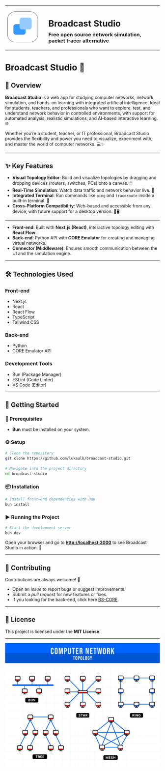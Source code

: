<table width="100%">
  <tr>
    <td align="left" width="120">
      <img src="public/favicon.png" alt="Broadcast Studio Logo" width="100" />
    </td>
    <td >
      <h1>Broadcast Studio</span></h1>
      <h3 style="margin-top: -10px;">Free open source network simulation, packet tracer alternative</h3>
    </td>
  </tr>
</table>

# Broadcast Studio 📡

## 📖 Overview

**Broadcast Studio** is a web app for studying computer networks, network simulation, and hands-on learning with integrated artificial intelligence. Ideal for students, teachers, and professionals who want to explore, test, and understand network behavior in controlled environments, with support for automated analysis, realistic simulations, and AI-based interactive learning. 🌐

Whether you’re a student, teacher, or IT professional, Broadcast Studio provides the flexibility and power you need to visualize, experiment with, and master the world of computer networks. 💻✨

---

## ✨ Key Features

* **Visual Topology Editor**: Build and visualize topologies by dragging and dropping devices (routers, switches, PCs) onto a canvas. 🖱️
* **Real-Time Simulation**: Watch data traffic and network behavior live. 🚦
* **Integrated Terminal**: Run commands like `ping` and `traceroute` inside a built-in terminal. 🚀
* **Cross-Platform Compatibility**: Web-based and accessible from any device, with future support for a desktop version. 📱🖥️

---

* **Front-end**: Built with **Next.js (React)**, interactive topology editing with **React Flow**.
* **Back-end**: Python API with **CORE Emulator** for creating and managing virtual networks.
* **Connector (Middleware)**: Ensures smooth communication between the UI and the simulation engine.

---

## 🛠️ Technologies Used

### Front-end

* Next.js
* React
* React Flow
* TypeScript
* Tailwind CSS

### Back-end

* Python
* CORE Emulator API

### Development Tools

* Bun (Package Manager)
* ESLint (Code Linter)
* VS Code (Editor)

---

## 🚀 Getting Started

### 📌 Prerequisites

* **Bun** must be installed on your system.

### ⚙️ Setup

```bash
# Clone the repository
git clone https://github.com/lukaulk/broadcast-studio.git

# Navigate into the project directory
cd broadcast-studio
```

### 📦 Installation

```bash
# Install front-end dependencies with Bun
bun install
```

### ▶️ Running the Project

```bash
# Start the development server
bun dev
```

Open your browser and go to **[http://localhost:3000](http://localhost:3000)** to see Broadcast Studio in action. 🎉

---

## 🤝 Contributing

Contributions are always welcome! 🙌

* Open an *issue* to report bugs or suggest improvements.
* Submit a *pull request* for new features or fixes.
* If you looking for the back-end, click here [BS-CORE](https://github.com/lukaulk/bs-core).
---

## 📜 License

This project is licensed under the **MIT License**.

---

![Broadcast Studio Preview](./public/sample.png)
